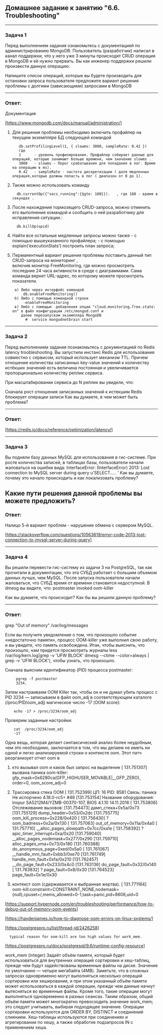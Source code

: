 ## Домашнее задание к занятию "6.6. Troubleshooting"

---
### Задача 1
Перед выполнением задания ознакомьтесь с документацией по администрированию MongoDB.
Пользователь (разработчик) написал в канал поддержки, что у него уже 3 минуты происходит CRUD операция в MongoDB и её нужно прервать.
Вы как инженер поддержки решили произвести данную операцию:

Напишите список операций, которые вы будете производить для остановки запроса пользователя
предложите вариант решения проблемы с долгими (зависающими) запросами в MongoDB

---
### Ответ:
 Документация

[https://www.mongodb.com/docs/manual/administration/] 

1) Для решения  проблемы  необходимо включить профайлер на текущем экземпляре БД   следующей командой

          db.setProfilingLevel(1, { slowms: 3000, sampleRate: 0.42 })
          где 
          1      - уровень профилирования. Профайлер собирает данные для операций, которые занимают больше времени, чем значение slowms .
          3000   - slowms - Порог срабатывания для попадания в лог. Время на операцию в ms). 
          0.42   - sampleRate - частота дискретизации ( доля медленных операция,которые должны попасть в лог ( диапазон от 0 до 1).
 
2) Также можно использовать команду

         db.currentOp({"secs_running":{$gte: 180}}).   , где 180 - время в секундах .

3) После нахождения тормозящего CRUD-запроса,  можно отменить его выполнение командой 
   и сообщить о ней разработчику для исправления ситуации.:

         db.killOp(opid)

4) Найти все остальные медленные запросы  можно также
         - с помощью вышеуказанного профайлера;
         - с помощью explain(‘executionStats’) построить план запроса;

5) Перманентный вариант решения проблемы поставить данный тип CRUD-запроса на мониторинг ,  
   включив монитор FreeMonitoring, где  можно просмотреть последние 24 часа активности в среде с диаграммами.
   Сама команда вернет URL-адрес, по которому  можете просмотреть показатели.

        а) Либо через интерфейс командой 
            db.enableFreeMonitoring()  
        б) Либо с помощью командной строки  
            -enableFreeMonitoring 
        в) Либо с помощью  добавления опции "cloud.monitoring.free.state:  on" в файл конфигурации /etc/mongod.conf и
           далее перезапуском экземпляра MongoDB 
             #  service mongodnetbrain start
 
 
---
### Задача 2
Перед выполнением задания познакомьтесь с документацией по Redis latency troobleshooting.
Вы запустили инстанс Redis для использования совместно с сервисом, который использует механизм TTL. 
Причем отношение количества записанных key-value значений к количеству истёкших значений есть величина постоянная 
и увеличивается пропорционально количеству реплик сервиса.

При масштабировании сервиса до N реплик вы увидели, что:

Сначала рост отношения записанных значений к истекшим
Redis блокирует операции записи
Как вы думаете, в чем может быть проблема?

---
### Ответ:

[https://redis.io/docs/reference/optimization/latency/]


---
### Задача 3

Вы подняли базу данных MySQL для использования в гис-системе. При росте количества записей, в таблицах базы, пользователи начали жаловаться на ошибки вида:
InterfaceError: (InterfaceError) 2013: Lost connection to MySQL server during query u'SELECT..... '
Как вы думаете, почему это начало происходить и как локализовать проблему?

Какие пути решения данной проблемы вы можете предложить?
---
### Ответ:
Налицо 5-й вариант проблем - нарушение обмена с сервером MySQL.


[https://stackoverflow.com/questions/10563619/error-code-2013-lost-connection-to-mysql-server-during-query]

---
### Задача 4
Вы решили перевести гис-систему из задачи 3 на PostgreSQL, так как прочитали в документации, что эта СУБД работает с большим объемом данных лучше, чем MySQL.
После запуска пользователи начали жаловаться, что СУБД время от времени становится недоступной. В dmesg вы видите, что:
postmaster invoked oom-killer

Как вы думаете, что происходит?
Как бы вы решили данную проблему?

---
### Ответ:

grep "Out of memory" /var/log/messages 

Если вы получите уведомление о том, что произошло событие «недостаточно памяти», процесс OOM-killer уже выполнил свою работу, 
и вы увидите, что память освобождена.
Итак, чтобы выяснить, что произошло, нам придется просмотреть журналы
less /var/log/kern.log|grep -v 'UFW BLOCK' 
dmesg --ctime --color=always | grep -v 'UFW BLOCK'), чтобы узнать, что произошло.


Сначала выясним идентификатор (PID) процесса postmaster:

         pgrep -f postmaster
         3234.

Затем настраиваем  OOM Killer так, чтобы он  и не думал убить процесс с PID 3234 — записываем в файл oom_adj 
в соответствующем каталоге (/proc/PID/oom_adj) магическое число -17 (OOM score):
     
        echo -17 > /proc/3234/oom_adj 

Проверим заданные настройки:

        cat  /proc/3234/oom_adj 
        -17 


Одна вещь, которая делает синтаксический анализ более неудобным, чем это необходимо, заключается в том, что мы делаем
не иметь ни одной и легко анализируемой строки о контексте oom. Этот
патч реорганизует отчет oom в
1) кто вызывал oom и каков был запрос на выделение
	[ 131.751307] вызвана паника oom-killer: gfp_mask=0x6280ca(GFP_HIGHUSER_MOVABLE|__GFP_ZERO), order=0, oom_score_adj=0

2) Трассировка стека OOM
	[ 131.752399] ЦП: 16 PID: 8581 Связь: паника Не испорчено 4.18.0-rc5+ #48
	[131.753154] Название оборудования: Inspur SA5212M4/YZMB-00370-107, BIOS 4.1.10 14.11.2016
	[ 131.753806] Отслеживание вызовов:
	[131.754473] дамп_стека+0x5a/0x73
	[131.755129] dump_header+0x53/0x2dc
	[131.755775] oom_kill_process+0x228/0x420
	[ 131.756430] ? oom_badness+0x2a/0x130
	[ 131.757063] out_of_memory+0x11a/0x4a0
	[ 131.757710] __alloc_pages_slowpath+0x7cc/0xa1e
	[ 131.758392] ? apic_timer_interrupt+0xa/0x20
	[131.759040] __alloc_pages_nodemask+0x277/0x290
	[131.759710] alloc_pages_vma+0x73/0x180
	[131.760388] do_anonymous_page+0xed/0x5a0
	[ 131.761067] __handle_mm_fault+0xbb3/0xe70
	[131.761749] handle_mm_fault+0xfa/0x210
	[131.762457] __do_page_fault+0x233/0x4c0
	[131.763136] do_page_fault+0x32/0x140
	[ 131.763832] ? page_fault+0x8/0x30
	[131.764523] page_fault+0x1e/0x30

3) контекст oom (сдерживается и выбранная жертва).
	[ 131.771164] oom-kill:constraint=CONSTRAINT_NONE,nodemask=(null),cpuset=/,mems_allowed=0-1,task=panic,pid=8608,uid=0





[https://support.hypernode.com/en/troubleshooting/performance/how-to-debug-out-of-memory-oom-events]

[https://haydenjames.io/how-to-diagnose-oom-errors-on-linux-systems/]

[https://postgrespro.ru/list/thread-id/2426258]

      typical reason for oom-kill are too high values for work_mem.

[https://postgrespro.ru/docs/postgresql/9.6/runtime-config-resource]
  
work_mem (integer)
Задаёт объём памяти, который будет использоваться для внутренних операций сортировки 
и хеш-таблиц, прежде чем будут задействованы временные файлы на диске. 
Значение по умолчанию — четыре мегабайта (4MB). 
Заметьте, что в сложных запросах одновременно могут выполняться несколько операций 
сортировки или хеширования, и при этом указанный объём памяти может использоваться 
в каждой операции, прежде чем данные начнут вытесняться во временные файлы.
Кроме того, такие операции могут выполняться одновременно в разных сеансах. 
Таким образом, общий объём памяти может многократно превосходить значение work_mem;
это следует учитывать, выбирая подходящее значение.
Операции сортировки используются для ORDER BY, DISTINCT и соединений слиянием. 
Хеш-таблицы используются при соединениях и агрегировании по хешу,
а также обработке подзапросов IN с применением хеша.